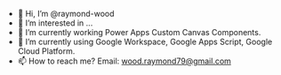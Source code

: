 - 👋 Hi, I’m @raymond-wood
- 👀 I’m interested in ...
- 🌱 I’m currently working Power Apps Custom Canvas Components.
- 💞️ I’m currently using Google Workspace, Google Apps Script, Google Cloud Platform.
- 📫 How to reach me? Email: wood.raymond79@gmail.com

<!---
raymond-wood/raymond-wood is a ✨ special ✨ repository because its `README.md` (this file) appears on your GitHub profile.
You can click the Preview link to take a look at your changes.
--->
